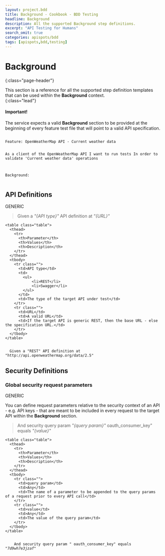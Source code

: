 ```yaml
---
layout: project.bdd
title: Background - Cookbook - BDD Testing
headline: Background
description: All the supported Background step definitions.
excerpt: "API Testing for Humans"
search_omit: true
categories: apispots/bdd
tags: [apispots,bdd,testing]
---
```


# Background
{:class="page-header"}

This section is a reference for all the supported step definition templates that can be used within the **Background** context.  
{:class="lead"}

<div class="bs-callout bs-callout-warning">
    <h4>Important!</a></h4>
    <p>
		The service expects a valid <b>Background</b> section to be provided at the beginning of every feature test file that 
		will point to a valid API specification.    	
    </p>
</div>

<div class="highlight"><pre><code class="gherkin" data-lang="gherkin_en">
Feature: OpenWeatherMap API - Current weather data
  
  As a client of the OpenWeatherMap API
  I want to run tests
  In order to validate 'Current weather data' operations

  Background: 
</code></pre></div>

## API Definitions

<span class="label label-primary" title='Supported by all API types'>GENERIC</span>

<div class="bs-example ingredient">
	<blockquote class='step-definition'>
		Given a <em class='param'>"{API type}"</em> API definition at <em class='param'>"{URL}"</em>
	</blockquote>	   
		
	<table class="table">
      <thead>
        <tr>
          <th>Parameter</th>
          <th>Values</th>
          <th>Description</th>
        </tr>
      </thead>
      <tbody>
        <tr class="">
          <td>API type</td>
          <td>
          	<ul>
          		<li>REST</li>
          		<li>Swagger</li>
          	</ul>
          </td>
          <td>The type of the target API under test</td>
        </tr>
        <tr class="">
          <td>URL</td>
          <td>A valid URL</td>
          <td>If the target API is generic REST, then the base URL - else the specification URL.</td>
        </tr>
      </tbody>
    </table>
	
</div>
<div class="highlight"><pre><code class="gherkin" data-lang="gherkin_en">
  Given a "REST" API definition at "http://api.openweathermap.org/data/2.5"
</code></pre></div>

## Security Definitions

### Global security request parameters

<span class="label label-primary" title='Supported by all API types'>GENERIC</span>

You can define request parameters relative to the security context of an API - e.g. API keys - that are meant to be included in every request to the target API within the **Background** section.

<div class="bs-example ingredient">
	<blockquote class='step-definition'>
    	And security query param <em class='param'>"{query param}"</em> oauth_consumer_key" equals <em class='param'>"{value}"</em>	
	</blockquote>	   
	
	<table class="table">
      <thead>
        <tr>
          <th>Parameter</th>
          <th>Values</th>
          <th>Description</th>
        </tr>
      </thead>
      <tbody>
        <tr class="">
          <td>query param</td>
          <td>Any</td>
          <td>The name of a parameter to be appended to the query params of a request prior to every API call</td>
        </tr>
        <tr class="">
          <td>value</td>
          <td>Any</td>
          <td>The value of the query param</td>
        </tr>
      </tbody>
    </table>
	
</div>
<div class="highlight"><pre><code class="gherkin" data-lang="gherkin_en">
	And security query param <em class='param'>"</em> oauth_consumer_key" equals <em class='param'>"7d9wh7e3jzaf"</em>	
</code></pre></div>
